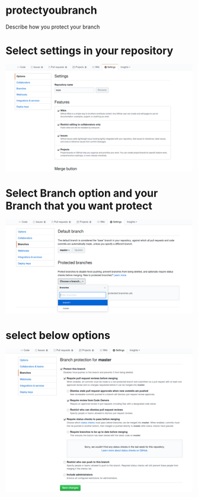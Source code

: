 # protectyoubranch
Describe how you protect your branch



# Select settings in your repository
![Select settings](https://github.com/soutoandre/protectyoubranch/blob/master/Selection_005.png)

# Select Branch option and your Branch that you want protect
![select branch](https://github.com/soutoandre/protectyoubranch/blob/master/Selection_006.png)

# select below options 
![select master](https://github.com/soutoandre/protectyoubranch/blob/master/Selection_007.png)
